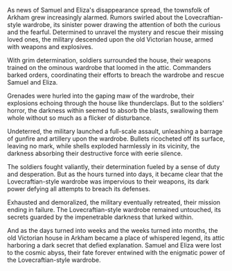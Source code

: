 As news of Samuel and Eliza's disappearance spread, the townsfolk of Arkham grew increasingly alarmed. Rumors swirled about the Lovecraftian-style wardrobe, its sinister power drawing the attention of both the curious and the fearful. Determined to unravel the mystery and rescue their missing loved ones, the military descended upon the old Victorian house, armed with weapons and explosives.

With grim determination, soldiers surrounded the house, their weapons trained on the ominous wardrobe that loomed in the attic. Commanders barked orders, coordinating their efforts to breach the wardrobe and rescue Samuel and Eliza.

Grenades were hurled into the gaping maw of the wardrobe, their explosions echoing through the house like thunderclaps. But to the soldiers' horror, the darkness within seemed to absorb the blasts, swallowing them whole without so much as a flicker of disturbance.

Undeterred, the military launched a full-scale assault, unleashing a barrage of gunfire and artillery upon the wardrobe. Bullets ricocheted off its surface, leaving no mark, while shells exploded harmlessly in its vicinity, the darkness absorbing their destructive force with eerie silence.

The soldiers fought valiantly, their determination fueled by a sense of duty and desperation. But as the hours turned into days, it became clear that the Lovecraftian-style wardrobe was impervious to their weapons, its dark power defying all attempts to breach its defenses.

Exhausted and demoralized, the military eventually retreated, their mission ending in failure. The Lovecraftian-style wardrobe remained untouched, its secrets guarded by the impenetrable darkness that lurked within.

And as the days turned into weeks and the weeks turned into months, the old Victorian house in Arkham became a place of whispered legend, its attic harboring a dark secret that defied explanation. Samuel and Eliza were lost to the cosmic abyss, their fate forever entwined with the enigmatic power of the Lovecraftian-style wardrobe.